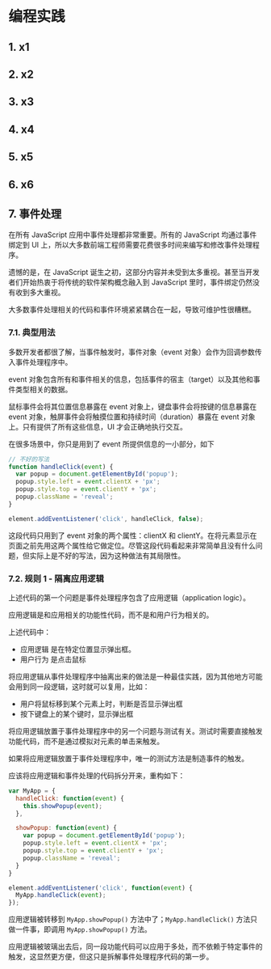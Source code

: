# 编程实践

## 1. x1

## 2. x2

## 3. x3

## 4. x4

## 5. x5

## 6. x6

## 7. 事件处理

在所有 JavaScript 应用中事件处理都非常重要。所有的 JavaScript 均通过事件绑定到 UI 上，所以大多数前端工程师需要花费很多时间来编写和修改事件处理程序。

遗憾的是，在 JavaScript 诞生之初，这部分内容并未受到太多重视。甚至当开发者们开始热衷于将传统的软件架构概念融入到 JavaScript 里时，事件绑定仍然没有收到多大重视。

大多数事件处理相关的代码和事件环境紧紧耦合在一起，导致可维护性很糟糕。

### 7.1. 典型用法

多数开发者都很了解，当事件触发时，事件对象（event 对象）会作为回调参数传入事件处理程序中。

event 对象包含所有和事件相关的信息，包括事件的宿主（target）以及其他和事件类型相关的数据。

鼠标事件会将其位置信息暴露在 event 对象上，键盘事件会将按键的信息暴露在 event 对象，触屏事件会将触摸位置和持续时间（duration）暴露在 event 对象上。只有提供了所有这些信息，UI 才会正确地执行交互。

在很多场景中，你只是用到了 event 所提供信息的一小部分，如下

```javascript
// 不好的写法
function handleClick(event) {
  var popup = document.getElementById('popup');
  popup.style.left = event.clientX + 'px';
  popup.style.top = event.clientY + 'px';
  popup.className = 'reveal';
}

element.addEventListener('click', handleClick, false);
```

这段代码只用到了 event 对象的两个属性：clientX 和 clientY。在将元素显示在页面之前先用这两个属性给它做定位。尽管这段代码看起来非常简单且没有什么问题，但实际上是不好的写法，因为这种做法有其局限性。

### 7.2. 规则 1 - 隔离应用逻辑

上述代码的第一个问题是事件处理程序包含了应用逻辑（application logic）。

应用逻辑是和应用相关的功能性代码，而不是和用户行为相关的。

上述代码中：

* 应用逻辑 是在特定位置显示弹出框。
* 用户行为 是点击鼠标

将应用逻辑从事件处理程序中抽离出来的做法是一种最佳实践，因为其他地方可能会用到同一段逻辑，这时就可以复用，比如：

* 用户将鼠标移到某个元素上时，判断是否显示弹出框
* 按下键盘上的某个键时，显示弹出框

将应用逻辑放置于事件处理程序中的另一个问题与测试有关。测试时需要直接触发功能代码，而不是通过模拟对元素的单击来触发。

如果将应用逻辑放置于事件处理程序中，唯一的测试方法是制造事件的触发。

应该将应用逻辑和事件处理的代码拆分开来，重构如下：

```javascript
var MyApp = {
  handleClick: function(event) {
    this.showPopup(event);
  },

  showPopup: function(event) {
    var popup = document.getElementById('popup');
    popup.style.left = event.clientX + 'px';
    popup.style.top = event.clientY + 'px';
    popup.className = 'reveal';
  }
}

element.addEventListener('click', function(event) {
  MyApp.handleClick(event);
});
```

应用逻辑被转移到 `MyApp.showPopup()` 方法中了；`MyApp.handleClick()` 方法只做一件事，即调用 `MyApp.showPopup()` 方法。

应用逻辑被玻璃出去后，同一段功能代码可以应用于多处，而不依赖于特定事件的触发，这显然更方便，但这只是拆解事件处理程序代码的第一步。